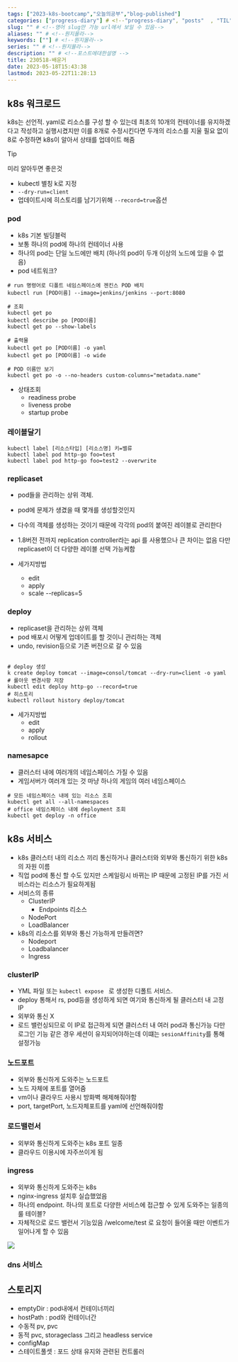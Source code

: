 ```yaml
---
tags: ["2023-k8s-bootcamp","오늘의공부","blog-published"] 
categories: ["progress-diary"] # <!--"progress-diary", "posts"  , "TIL"하나만 선택해서보셈 -->
slug: "" # <!--영어 slug만 가능 url에서 보일 수 있음-->
aliases: "" # <!--뭔지몰라-->
keywords: [""] # <!--뭔지몰라-->
series: "" # <!--뭔지몰라-->
description: "" # <!--포스트에대한설명 -->
title: 230518-배운거
date: 2023-05-18T15:43:38
lastmod: 2023-05-22T11:28:13
---
```


## k8s 워크로드 

k8s는 선언적. yaml로 리소스를 구성 할 수 있는데 최초의 10개의 컨테이너를 유지하겠다고 작성하고 실행시켰지만 이를 8개로 수정시킨다면 두개의 리소스를 지울 필요 없이 8로 수정하면 k8s이 알아서 상태를 업데이트 해줌

> [!tip]
> 미리 알아두면 좋은것
> - kubectl 별칭 k로 지정
> - `--dry-run=client` 
> - 업데이트시에 히스토리를 남기기위해 `--record=true`옵션


### pod
- k8s 기본 빌딩블럭
- 보통 하나의 pod에 하나의 컨테이너 사용
- 하나의 pod는 단일 노드에만 배치 (하나의 pod이 두개 이상의 노드에 있을 수 없음)
- pod 네트워크? 

```
# run 명령어로 디폴트 네임스페이스에 젠킨스 POD 배치 
kubectl run [POD이름] --image=jenkins/jenkins --port:8080

# 조회
kubectl get po 
kubectl describe po [POD이름]
kubectl get po --show-labels

# 출력물
kubectl get po [POD이름] -o yaml 
kubectl get po [POD이름] -o wide

# POD 이름만 보기 
kubectl get po -o --no-headers custom-columns="metadata.name"
```

- 상태조회
	- readiness probe
	- liveness probe
	- startup probe

### 레이블달기

```
kubectl label [리소스타입] [리소스명] 키=밸류
kubectl label pod http-go foo=test
kubectl label pod http-go foo=test2 --overwrite
```

### replicaset
- pod들을 관리하는 상위 객체. 
- pod에 문제가 생겼을 때 몇개를 생성할것인지
- 다수의 객체를 생성하는 것이기 때문에 각각의 pod의 붙여진 레이블로 관리한다 
- 1.8버전 전까지  replication controller라는 api 를 사용했으나 큰 차이는 없음 다만 replicaset이 더 다양한 레이블 선택 가능케함 

- 세가지방법
	- edit
	- apply
	- scale --replicas=5  



### deploy
- replicaset을 관리하는 상위 객체
- pod 배포시 어떻게 업데이트를 할 것이니 관리하는 객체
- undo, revision등으로 기존 버전으로 갈 수 있음
```

# deploy 생성
k create deploy tomcat --image=consol/tomcat --dry-run=client -o yaml
# 롤아웃 변경사항 저장
kubectl edit deploy http-go --record=true
# 히스토리
kubectl rollout history deploy/tomcat
```
- 세가지방법
	- edit
	- apply
	- rollout




### namesapce

- 클러스터 내에 여러개의 네임스페이스 가질 수 있음
- 게임서버가 여러개 있는 것 마냥 하나의 게임의 여러 네임스페이스

```
# 모든 네임스페이스 내에 있는 리소스 조회
kubectl get all --all-namespaces
# office 네임스페이스 내에 deployment 조회 
kubectl get deploy -n office

```


## k8s 서비스

- k8s 클러스터 내의 리소스 끼리 통신하거나 클러스터와 외부와 통신하기 위한 k8s 의 자원 이름
- 직업 pod에 통신 할 수도 있지만 스케일링시 바뀌는 IP 때문에 고정된 IP를 가진 서비스라는 리소스가 필요하게됨
- 서비스의 종류 
	- ClusterIP 
		- Endpoints 리소스 
	- NodePort
	- LoadBalancer
- k8s의 리소스를 외부와 통신 가능하게 만들려면?
	- Nodeport
	- Loadbalancer
	- Ingress



### clusterIP

- YML 파일 또는 `kubectl expose ` 로 생성한 디폴트 서비스.
- deploy 통해서  rs, pod등을 생성하게 되면 여기와 통신하게 될 클러스터 내 고정 IP
- 외부와 통신 X
- 로드 밸런싱되므로 이 IP로 접근하게 되면 클러스터 내 여러 pod과 통신가능 다만 로그인 기능 같은 경우 세션이 유지되어야하는데 이떄는 `sesionAffinity`를 통해 설정가능


### 노드포트

- 외부와 통신하게 도와주는 노드포트 
- 노드 자체에 포트를 열어줌
- vm이나 클라우드 사용시 방화벽 해제해줘야함
- port, targetPort, 노드자체포트를 yaml에 선언해줘야함

### 로드밸런서

- 외부와 통신하게 도와주는 k8s 포트 일종
- 클라우드 이용시에 자주쓰이게 됨


### ingress 

- 외부와 통신하게 도와주는 k8s 
- nginx-ingress 설치후 실습했었음
- 하나의 endpoint. 하나의 포트로 다양한 서비스에 접근할 수 있게 도와주는 일종의 룰 테이블? 
- 자체적으로 로드 밸런서 기능있음 /welcome/test 로 요청이 들어올 때만 이벤트가 일어나게 할 수 있음 

![](https://i.imgur.com/RK6YWyL.png)


### dns 서비스




## 스토리지

- emptyDir : pod내에서 컨테이너끼리 
- hostPath : pod와 컨테이너간
- 수동적 pv, pvc
- 동적 pvc, storageclass 그리고 headless service 
- configMap
- 스테이트풀셋 : 포드 상태 유지와 관련된 컨트롤러
